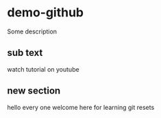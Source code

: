 # demo-github
Some description
## sub text
watch tutorial on youtube

## new section
hello every one welcome here for learning git resets
